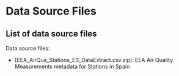 # Data Source Files

## List of data source files

Data source files: 

* [EEA_AirQua_Stations_ES_DataExtract.csv.zip]: EEA Air Quality Measurements  metadata for Stations in Spain

